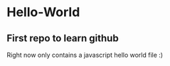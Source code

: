 # Hello-World
## First repo to learn github
Right now only contains a javascript hello world file :)
